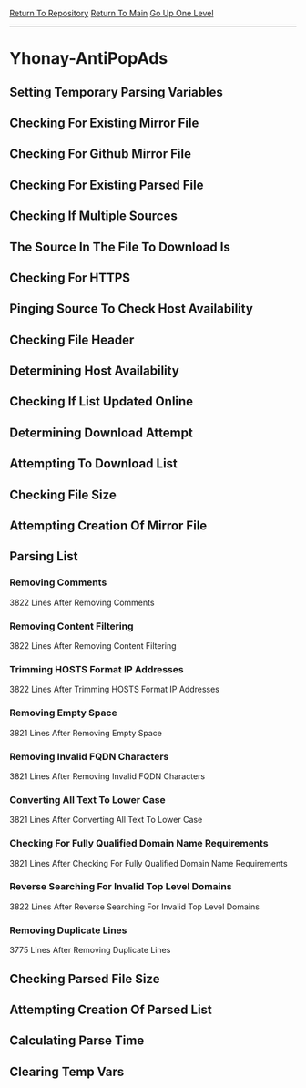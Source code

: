 [Return To Repository](https://github.com/deathbybandaid/piholeparser/)
[Return To Main](https://github.com/deathbybandaid/piholeparser/blob/master/RecentRunLogs/Mainlog.md)
[Go Up One Level](https://github.com/deathbybandaid/piholeparser/blob/master/RecentRunLogs/TopLevelScripts/30-Processing-Blacklists.md)
____________________________________
# Yhonay-AntiPopAds
## Setting Temporary Parsing Variables
## Checking For Existing Mirror File
## Checking For Github Mirror File
## Checking For Existing Parsed File
## Checking If Multiple Sources
## The Source In The File To Download Is
## Checking For HTTPS
## Pinging Source To Check Host Availability
## Checking File Header
## Determining Host Availability
## Checking If List Updated Online
## Determining Download Attempt
## Attempting To Download List
## Checking File Size
## Attempting Creation Of Mirror File
## Parsing List
### Removing Comments
3822 Lines After Removing Comments
### Removing Content Filtering
3822 Lines After Removing Content Filtering
### Trimming HOSTS Format IP Addresses
3822 Lines After Trimming HOSTS Format IP Addresses
### Removing Empty Space
3821 Lines After Removing Empty Space
### Removing Invalid FQDN Characters
3821 Lines After Removing Invalid FQDN Characters
### Converting All Text To Lower Case
3821 Lines After Converting All Text To Lower Case
### Checking For Fully Qualified Domain Name Requirements
3821 Lines After Checking For Fully Qualified Domain Name Requirements
### Reverse Searching For Invalid Top Level Domains
3822 Lines After Reverse Searching For Invalid Top Level Domains
### Removing Duplicate Lines
3775 Lines After Removing Duplicate Lines
## Checking Parsed File Size
## Attempting Creation Of Parsed List
## Calculating Parse Time
## Clearing Temp Vars

